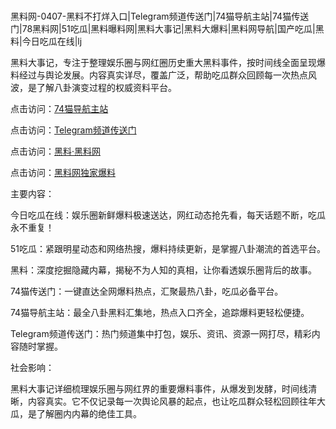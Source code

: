 #
黑料网-0407-黑料不打烊入口|Telegram频道传送门|74猫导航主站|74猫传送门|78黑料网|51吃瓜|黑料曝料网|黑料大事记|黑料大爆料|黑料网导航|国产吃瓜|黑料|今日吃瓜在线|lj

黑料大事记，专注于整理娱乐圈与网红圈历史重大黑料事件，按时间线全面呈现爆料经过与舆论发展。内容真实详尽，覆盖广泛，帮助吃瓜群众回顾每一次热点风波，是了解八卦演变过程的权威资料平台。


点击访问：<a href="https://74mao.com/">74猫导航主站</a>

点击访问：<a href="https://74mao.com/">Telegram频道传送门</a>

点击访问：<a href="https://jha.pages.dev/">黑料·黑料网</a>

点击访问：<a href="https://gbs-3wd.pages.dev/">黑料网独家爆料</a>


主要内容：

今日吃瓜在线：娱乐圈新鲜爆料极速送达，网红动态抢先看，每天话题不断，吃瓜永不重复！

51吃瓜：紧跟明星动态和网络热搜，爆料持续更新，是掌握八卦潮流的首选平台。

黑料：深度挖掘隐藏内幕，揭秘不为人知的真相，让你看透娱乐圈背后的故事。

74猫传送门：一键直达全网爆料热点，汇聚最热八卦，吃瓜必备平台。

74猫导航主站：最全八卦黑料汇集地，热点入口齐全，追踪爆料更轻松便捷。

Telegram频道传送门：热门频道集中打包，娱乐、资讯、资源一网打尽，精彩内容随时掌握。

社会影响：

黑料大事记详细梳理娱乐圈与网红界的重要爆料事件，从爆发到发酵，时间线清晰，内容真实。它不仅记录每一次舆论风暴的起点，也让吃瓜群众轻松回顾往年大瓜，是了解圈内内幕的绝佳工具。

<span style="display:none;">[Canonical link](）</span>
